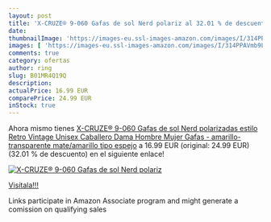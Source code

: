 ```yaml
---
layout: post
title: 'X-CRUZE® 9-060 Gafas de sol Nerd polariz al 32.01 % de descuento'
date: 
thumbnailImage: 'https://images-eu.ssl-images-amazon.com/images/I/314PPAVmb9L._SL200_.jpg'
images: [ 'https://images-eu.ssl-images-amazon.com/images/I/314PPAVmb9L._SL200_.jpg' ]
comments: true
category: ofertas
author: ring
slug: B01MR4Q19Q
description:
actualPrice: 16.99 EUR
comparePrice: 24.99 EUR
inStock: true
---
```


Ahora mismo tienes [X-CRUZE® 9-060 Gafas de sol Nerd polarizadas estilo Retro Vintage Unisex Caballero Dama Hombre Mujer Gafas - amarillo-transparente mate/amarillo tipo espejo](https://www.amazon.es/dp/B01MR4Q19Q/?tag=tolees-21) a 16.99 EUR (original: 24.99 EUR) (32.01 %  de descuento) en el siguiente enlace!

[![X-CRUZE® 9-060 Gafas de sol Nerd polariz](https://images-eu.ssl-images-amazon.com/images/I/314PPAVmb9L._SL200_.jpg)](https://www.amazon.es/dp/B01MR4Q19Q/?tag=tolees-21)

[Visítala!!!](https://www.amazon.es/dp/B01MR4Q19Q/?tag=tolees-21)

Links participate in Amazon Associate program and might generate a comission on qualifying sales
